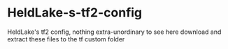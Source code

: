 # HeldLake-s-tf2-config
HeldLake's tf2 config, nothing extra-unordinary to see here
download and extract these files to the tf custom folder
